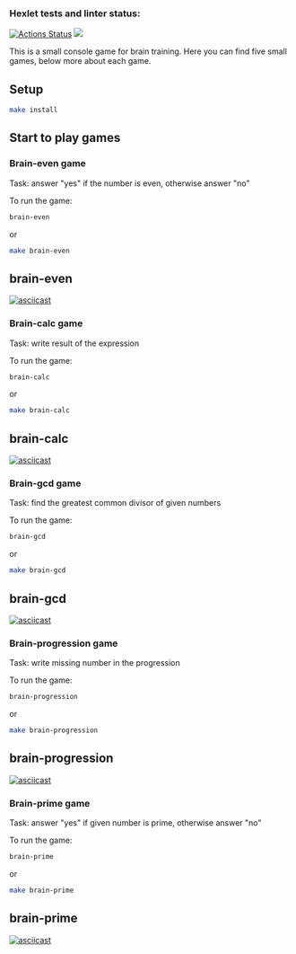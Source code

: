 ### Hexlet tests and linter status:
[![Actions Status](https://github.com/marianazaro/backend-project-44/workflows/hexlet-check/badge.svg)](https://github.com/marianazaro/backend-project-44/actions)
<a href="https://codeclimate.com/github/marianazaro/backend-project-44/maintainability"><img src="https://api.codeclimate.com/v1/badges/d09d9f16fa63357cafdc/maintainability" /></a>

This is a small console game for brain training. Here you can find five small games, below more about each game.

## Setup

```bash
make install
```

## Start to play games

### Brain-even game

Task: answer "yes" if the number is even, otherwise answer "no"

To run the game:
```bash
brain-even
```
or
```bash
make brain-even
```

## brain-even
[![asciicast](https://asciinema.org/a/g9VSDfUG5GYvTBFDy1PX19nzA.svg)](https://asciinema.org/a/g9VSDfUG5GYvTBFDy1PX19nzA)

### Brain-calc game

Task: write result of the expression

To run the game:
```bash
brain-calc
```
or
```bash
make brain-calc
```

## brain-calc
[![asciicast](https://asciinema.org/a/7jPIWmiNC0m6eIHgDqlUW9FUo.svg)](https://asciinema.org/a/7jPIWmiNC0m6eIHgDqlUW9FUo)

### Brain-gcd game

Task: find the greatest common divisor of given numbers

To run the game:
```bash
brain-gcd
```
or
```bash
make brain-gcd
```

## brain-gcd
[![asciicast](https://asciinema.org/a/edeTljS3XxvuXf37llOEyIdva.svg)](https://asciinema.org/a/edeTljS3XxvuXf37llOEyIdva)


### Brain-progression game

Task: write missing number in the progression

To run the game:
```bash
brain-progression
```
or
```bash
make brain-progression
```

## brain-progression
[![asciicast](https://asciinema.org/a/kuulnnSnb25rhrv6kiwsUGaTZ.svg)](https://asciinema.org/a/kuulnnSnb25rhrv6kiwsUGaTZ)


### Brain-prime game

Task: answer "yes" if given number is prime, otherwise answer "no"

To run the game:
```bash
brain-prime
```
or
```bash
make brain-prime
```

## brain-prime
[![asciicast](https://asciinema.org/a/K57Ei79yAh54rnO3iEMIaW0fX.svg)](https://asciinema.org/a/K57Ei79yAh54rnO3iEMIaW0fX)
